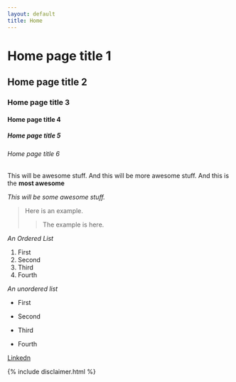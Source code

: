 ```yaml
---
layout: default
title: Home
---
```


# Home page title 1

## Home page title 2

### Home page title 3

#### Home page title 4

##### Home page title 5

###### Home page title 6

This will be awesome stuff.
And this will be more awesome stuff.
And this is the **most awesome**

*This will be some awesome stuff.*

> Here is an example.
>> The example is here.

*An Ordered List*
1. First
2. Second
3. Third
4. Fourth

*An unordered list*
- First
- Second
- Third
- Fourth

    <html>
      <head>
      </head>
    </html>

[Linkedn]({{site.linkedin}})

{% include disclaimer.html %}

